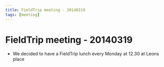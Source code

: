```yaml
---
title: FieldTrip meeting - 20140319
tags: [meeting]
---
```


# FieldTrip meeting - 20140319

- We decided to have a FieldTrip lunch every Monday at 12.30 at Leons place
